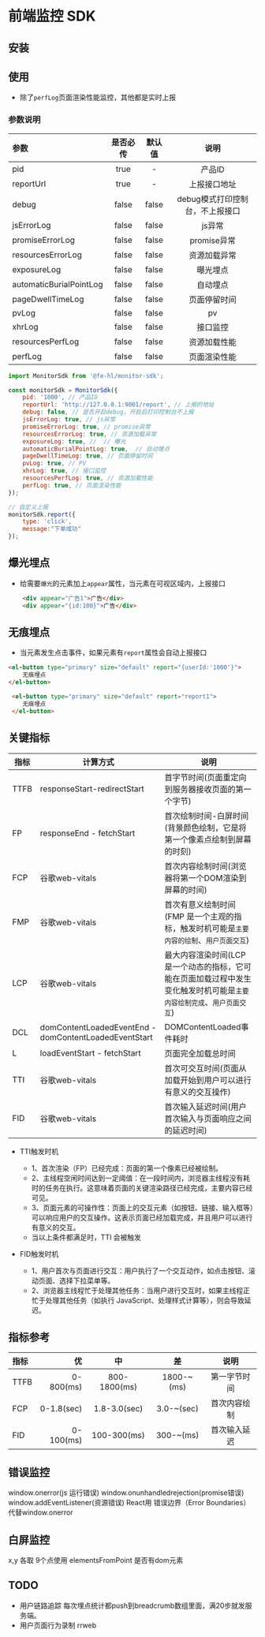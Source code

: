 # 前端监控 SDK

## 安装



## 使用

- 除了`perfLog`页面渲染性能监控，其他都是实时上报

### 参数说明

| 参数 | 是否必传  | 默认值 |说明 |
| :-----| :----: | :----: | :----: |
| pid | true | - | 产品ID |
| reportUrl | true | - | 上报接口地址 |
| debug | false | false | debug模式打印控制台，不上报接口 |
| jsErrorLog | false | false | js异常 |
| promiseErrorLog | false | false | promise异常 |
| resourcesErrorLog | false | false | 资源加载异常 |
| exposureLog | false | false | 曝光埋点 |
| automaticBurialPointLog | false | false | 自动埋点 |
| pageDwellTimeLog | false | false | 页面停留时间 |
| pvLog | false | false | pv |
| xhrLog | false | false | 接口监控 |
| resourcesPerfLog | false | false | 资源加载性能 |
| perfLog | false | false | 页面渲染性能 |

```js
import MonitorSdk from '@fe-hl/monitor-sdk';

const monitorSdk = MonitorSdk({
	pid: '1000', // 产品ID
	reportUrl: 'http://127.0.0.1:9001/report', // 上报的地址
	debug: false, // 是否开启debug，开启后打印控制台不上报
	jsErrorLog: true, // js异常
	promiseErrorLog: true, // promise异常
	resourcesErrorLog: true, // 资源加载异常
	exposureLog: true, //  // 曝光
	automaticBurialPointLog: true,  // 自动埋点
	pageDwellTimeLog: true, // 页面停留时间
	pvLog: true, // PV
	xhrLog: true, // 接口监控
	resourcesPerfLog: true, // 资源加载性能
	perfLog: true, // 页面渲染性能
});

// 自定义上报
monitorSdk.report({
	type: 'click',
	message:"下单成功"
});
```

## 爆光埋点

- 给需要`爆光`的元素加上`appear`属性，当元素在可视区域内，上报接口

```html
	<div appear="广告1">广告</div>
	<div appear="{id:100}">广告</div>
```

## 无痕埋点

- 当元素发生点击事件，如果元素有`report`属性会自动上报接口

```html
<el-button type="primary" size="default" report="{userId:'1000'}">
	无痕埋点
</el-button>

 <el-button type="primary" size="default" report="report1">
	无痕埋点
 </el-button>
```


## 关键指标

| 指标      | 计算方式                      | 说明                                                                |
| ---------| ---------------------------- | ----------------------------------------------------------------   |
| TTFB     | responseStart-redirectStart  |  首字节时间(页面重定向到服务器接收页面的第一个字节)                         |
| FP       | responseEnd - fetchStart     |  首次绘制时间-白屏时间(背景颜色绘制，它是将第一个像素点绘制到屏幕的时刻)             |
| FCP      | 谷歌web-vitals                |  首次内容绘制时间(浏览器将第一个DOM渲染到屏幕的时间)|
| FMP      | 谷歌web-vitals                |  首次有意义绘制时间(FMP 是一个主观的指标，触发时机可能是`主要内容的绘制`、`用户页面交互`)|
| LCP      | 谷歌web-vitals                |  最大内容渲染时间(LCP 是一个动态的指标，它可能在页面加载过程中发生变化触发时机可能是`主要内容绘制完成`、`用户页面交互`)             |
| DCL      | domContentLoadedEventEnd - domContentLoadedEventStart |  DOMContentLoaded事件耗时            |
| L        | loadEventStart - fetchStart  |  页面完全加载总时间                                             |
| TTI      | 谷歌web-vitals                |  首次可交互时间(页面从加载开始到用户可以进行有意义的交互操作)          |
| FID      | 谷歌web-vitals                |  首次输入延迟时间(用户首次输入与页面响应之间的延迟时间)             |

- TTI触发时机

  - 1、首次渲染（FP）已经完成：页面的第一个像素已经被绘制。
  - 2、主线程空闲时间达到一定阈值：在一段时间内，浏览器主线程没有耗时的任务在执行。这意味着页面的关键渲染路径已经完成，主要内容已经可见。
  - 3、页面元素的可操作性：页面上的交互元素（如按钮、链接、输入框等）可以响应用户的交互操作。这表示页面已经加载完成，并且用户可以进行有意义的交互。
  - 当以上条件都满足时，TTI 会被触发

- FID触发时机
  - 1、用户首次与页面进行交互：用户执行了一个交互动作，如点击按钮、滚动页面、选择下拉菜单等。
  - 2、浏览器主线程忙于处理其他任务：当用户进行交互时，如果主线程正忙于处理其他任务（如执行 JavaScript、处理样式计算等），则会导致延迟。




## 指标参考

| 指标 | 优 | 中 | 差 |说明 |
| :-----| ----: | :----: | :----: |:----: |
| TTFB | 0-800(ms) | 800-1800(ms) |1800-~(ms) |第一字节时间 |
| FCP | 0-1.8(sec) | 1.8-3.0(sec) |3.0-~(sec) |首次内容绘制 |
| FID | 0-100(ms) | 100-300(ms) |300-~(ms) |首次输入延迟 |


## 错误监控 
window.onerror(js 运行错误) 
window.onunhandledrejection(promise错误) 
window.addEventListener(资源错误) 
React用 错误边界（Error Boundaries）代替window.onerror

## 白屏监控
x,y 各取 9个点使用 elementsFromPoint 是否有dom元素


## TODO

  - 用户链路追踪 每次埋点统计都push到breadcrumb数组里面，满20步就发服务端。
  - 用户页面行为录制 rrweb
